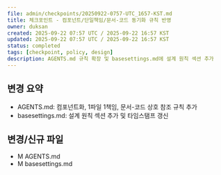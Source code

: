 ```yaml
---
file: admin/checkpoints/20250922-0757-UTC_1657-KST.md
title: 체크포인트 - 컴포넌트/단일책임/문서-코드 동기화 규칙 반영
owner: duksan
created: 2025-09-22 07:57 UTC / 2025-09-22 16:57 KST
updated: 2025-09-22 07:57 UTC / 2025-09-22 16:57 KST
status: completed
tags: [checkpoint, policy, design]
description: AGENTS.md 규칙 확장 및 basesettings.md에 설계 원칙 섹션 추가
---
```


## 변경 요약
- AGENTS.md: 컴포넌트화, 1파일 1책임, 문서-코드 상호 참조 규칙 추가
- basesettings.md: 설계 원칙 섹션 추가 및 타임스탬프 갱신

## 변경/신규 파일
- M AGENTS.md
- M basesettings.md
